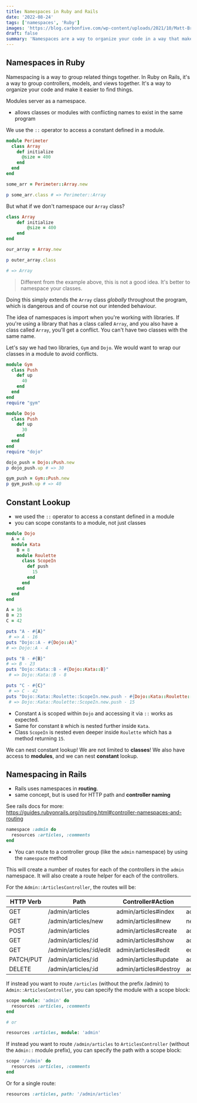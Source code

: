 ```yaml
---
title: Namespaces in Ruby and Rails
date: '2022-08-24'
tags: ['namespaces', 'Ruby']
images: 'https://blog.carbonfive.com/wp-content/uploads/2021/10/Matt-Brictson-Interview-Ruby-on-Rails.png'
draft: false
summary: 'Namespaces are a way to organize your code in a way that makes it easier to find and understand. In this post, we’ll look at how to use namespaces in Ruby and Rails.'
---
```


## Namespaces in Ruby

Namespacing is a way to group related things together. In Ruby on Rails, it's a way to group controllers, models, and views together. It's a way to organize your code and make it easier to find things.

Modules server as a namespace.

- allows classes or modules with conflicting names to exist in the same program

We use the `::` operator to access a constant defined in a module.

```ruby
module Perimeter
  class Array
    def initialize
      @size = 400
    end
  end
end

some_arr = Perimeter::Array.new

p some_arr.class # => Perimeter::Array
```

But what if we don't namespace our `Array` class?

```rb
class Array
	def initialize
		@size = 400
	end
end

our_array = Array.new

p outer_array.class

# => Array
```

> Different from the example above, this is not a good idea. It's better to namespace your classes.

Doing this simply extends the `Array` class _globally_ throughout the program, which is dangerous and of course not our intended behaviour.

The idea of namespaces is import when you're working with libraries. If you're using a library that has a class called `Array`, and you also have a class called `Array`, you'll get a conflict. You can't have two classes with the same name.

Let's say we had two libraries, `Gym` and `Dojo`. We would want to wrap our classes in a module to avoid conflicts.

```rb
module Gym
  class Push
    def up
      40
    end
  end
end
require "gym"

module Dojo
  class Push
    def up
      30
    end
  end
end
require "dojo"

dojo_push = Dojo::Push.new
p dojo_push.up # => 30

gym_push = Gym::Push.new
p gym_push.up # => 40
```

## Constant Lookup

- we used the `::` operator to access a constant defined in a module
- you can scope constants to a module, not just classes

```rb
module Dojo
  A = 4
  module Kata
  	B = 8
    module Roulette
      class ScopeIn
        def push
          15
        end
      end
    end
  end
end

A = 16
B = 23
C = 42

puts "A - #{A}"
 # => A - 16
puts "Dojo::A - #{Dojo::A}"
# => Dojo::A - 4

puts "B - #{B}"
# => B - 23
puts "Dojo::Kata::B - #{Dojo::Kata::B}"
 # => Dojo::Kata::B - 8

puts "C - #{C}"
 # => C - 42
puts "Dojo::Kata::Roulette::ScopeIn.new.push - #{Dojo::Kata::Roulette::ScopeIn.new.push}"
 # => Dojo::Kata::Roulette::ScopeIn.new.push - 15
```

- Constant `A` is scoped within `Dojo` and accessing it via `::` works as expected.
- Same for constant `B` which is nested further inside `Kata`.
- Class `ScopeIn` is nested even deeper inside `Roulette` which has a method returning `15`.

We can nest constant lookup!
We are not limited to **classes**! We also have access to **modules**, and we can nest **constant** lookup.

## Namespacing in Rails

- Rails uses namespaces in **routing**.
- same concept, but is used for HTTP path and **controller naming**

See rails docs for more: https://guides.rubyonrails.org/routing.html#controller-namespaces-and-routing

```rb
namespace :admin do
  resources :articles, :comments
end
```

- You can route to a controller group (like the `admin` namespace) by using the `namespace` method

This will create a number of routes for each of the controllers in the `admin` namespace. It will also create a route helper for each of the controllers.

For the `Admin::ArticlesController`, the routes will be:

| HTTP Verb | Path                     | Controller#Action      | Named Route Helper           |
| --------- | ------------------------ | ---------------------- | ---------------------------- |
| GET       | /admin/articles          | admin/articles#index   | admin_articles_path          |
| GET       | /admin/articles/new      | admin/articles#new     | new_admin_article_path       |
| POST      | /admin/articles          | admin/articles#create  | admin_articles_path          |
| GET       | /admin/articles/:id      | admin/articles#show    | admin_article_path(:id)      |
| GET       | /admin/articles/:id/edit | admin/articles#edit    | edit_admin_article_path(:id) |
| PATCH/PUT | /admin/articles/:id      | admin/articles#update  | admin_article_path(:id)      |
| DELETE    | /admin/articles/:id      | admin/articles#destroy | admin_article_path(:id)      |

If instead you want to route `/articles` (without the prefix /admin) to `Admin::ArticlesController`, you can specify the module with a scope block:

```rb
scope module: 'admin' do
  resources :articles, :comments
end

# or

resources :articles, module: 'admin'
```

If instead you want to route `/admin/articles` to `ArticlesController` (without the `Admin::` module prefix), you can specify the path with a scope block:

```rb
scope '/admin' do
  resources :articles, :comments
end
```

Or for a single route:

```rb
resources :articles, path: '/admin/articles'
```

